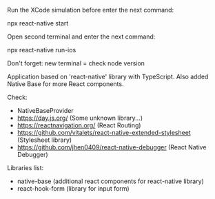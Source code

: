 Run the XCode simulation before enter the next command:

npx react-native start

Open second terminal and enter the next command:

npx react-native run-ios

Don't forget: new terminal = check node version

Application based on 'react-native' library with TypeScript. Also added Native Base for more React components. 

Check:
- NativeBaseProvider
- https://day.js.org/ (Some unknown library...)
- https://reactnavigation.org/ (React Routing)
- https://github.com/vitalets/react-native-extended-stylesheet (Stylesheet library)
- https://github.com/jhen0409/react-native-debugger (React Native Debugger)

Libraries list:

- native-base (additional react components for react-native library)
- react-hook-form (library for input form)